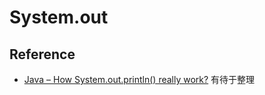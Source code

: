 # System.out

## Reference

- [Java – How System.out.println() really work?](https://javainterviewpoint.com/java-how-system-out-println-really-work/) 有待于整理
